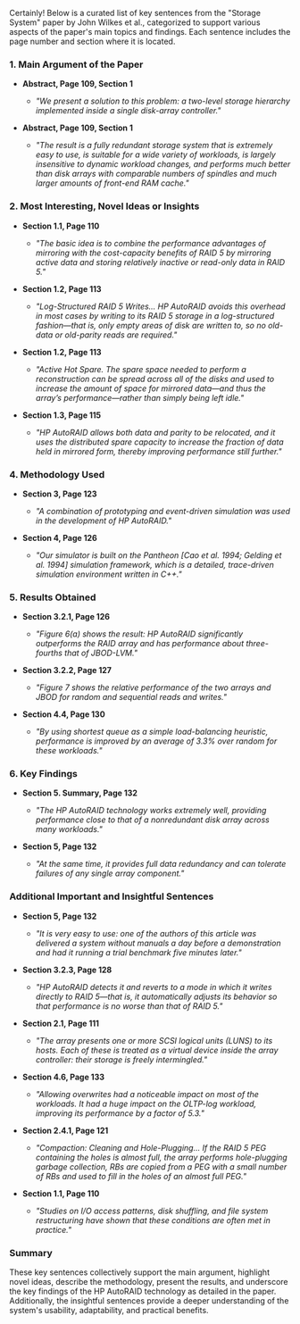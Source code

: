 Certainly! Below is a curated list of key sentences from the "Storage System" paper by John Wilkes et al., categorized to support various aspects of the paper's main topics and findings. Each sentence includes the page number and section where it is located.

### 1. **Main Argument of the Paper**
- **Abstract, Page 109, Section 1**
  - *"We present a solution to this problem: a two-level storage hierarchy implemented inside a single disk-array controller."*
  
- **Abstract, Page 109, Section 1**
  - *"The result is a fully redundant storage system that is extremely easy to use, is suitable for a wide variety of workloads, is largely insensitive to dynamic workload changes, and performs much better than disk arrays with comparable numbers of spindles and much larger amounts of front-end RAM cache."*

### 2. **Most Interesting, Novel Ideas or Insights**
- **Section 1.1, Page 110**
  - *"The basic idea is to combine the performance advantages of mirroring with the cost-capacity benefits of RAID 5 by mirroring active data and storing relatively inactive or read-only data in RAID 5."*

- **Section 1.2, Page 113**
  - *"Log-Structured RAID 5 Writes... HP AutoRAID avoids this overhead in most cases by writing to its RAID 5 storage in a log-structured fashion—that is, only empty areas of disk are written to, so no old-data or old-parity reads are required."*

- **Section 1.2, Page 113**
  - *"Active Hot Spare. The spare space needed to perform a reconstruction can be spread across all of the disks and used to increase the amount of space for mirrored data—and thus the array’s performance—rather than simply being left idle."*

- **Section 1.3, Page 115**
  - *"HP AutoRAID allows both data and parity to be relocated, and it uses the distributed spare capacity to increase the fraction of data held in mirrored form, thereby improving performance still further."*

### 4. **Methodology Used**
- **Section 3, Page 123**
  - *"A combination of prototyping and event-driven simulation was used in the development of HP AutoRAID."*

- **Section 4, Page 126**
  - *"Our simulator is built on the Pantheon [Cao et al. 1994; Gelding et al. 1994] simulation framework, which is a detailed, trace-driven simulation environment written in C++."*

### 5. **Results Obtained**
- **Section 3.2.1, Page 126**
  - *"Figure 6(a) shows the result: HP AutoRAID significantly outperforms the RAID array and has performance about three-fourths that of JBOD-LVM."*

- **Section 3.2.2, Page 127**
  - *"Figure 7 shows the relative performance of the two arrays and JBOD for random and sequential reads and writes."*

- **Section 4.4, Page 130**
  - *"By using shortest queue as a simple load-balancing heuristic, performance is improved by an average of 3.3% over random for these workloads."*

### 6. **Key Findings**
- **Section 5. Summary, Page 132**
  - *"The HP AutoRAID technology works extremely well, providing performance close to that of a nonredundant disk array across many workloads."*

- **Section 5, Page 132**
  - *"At the same time, it provides full data redundancy and can tolerate failures of any single array component."*

### **Additional Important and Insightful Sentences**
- **Section 5, Page 132**
  - *"It is very easy to use: one of the authors of this article was delivered a system without manuals a day before a demonstration and had it running a trial benchmark five minutes later."*

- **Section 3.2.3, Page 128**
  - *"HP AutoRAID detects it and reverts to a mode in which it writes directly to RAID 5—that is, it automatically adjusts its behavior so that performance is no worse than that of RAID 5."*

- **Section 2.1, Page 111**
  - *"The array presents one or more SCSI logical units (LUNS) to its hosts. Each of these is treated as a virtual device inside the array controller: their storage is freely intermingled."*

- **Section 4.6, Page 133**
  - *"Allowing overwrites had a noticeable impact on most of the workloads. It had a huge impact on the OLTP-log workload, improving its performance by a factor of 5.3."*

- **Section 2.4.1, Page 121**
  - *"Compaction: Cleaning and Hole-Plugging... If the RAID 5 PEG containing the holes is almost full, the array performs hole-plugging garbage collection, RBs are copied from a PEG with a small number of RBs and used to fill in the holes of an almost full PEG."*

- **Section 1.1, Page 110**
  - *"Studies on I/O access patterns, disk shuffling, and file system restructuring have shown that these conditions are often met in practice."*

### **Summary**
These key sentences collectively support the main argument, highlight novel ideas, describe the methodology, present the results, and underscore the key findings of the HP AutoRAID technology as detailed in the paper. Additionally, the insightful sentences provide a deeper understanding of the system's usability, adaptability, and practical benefits.
